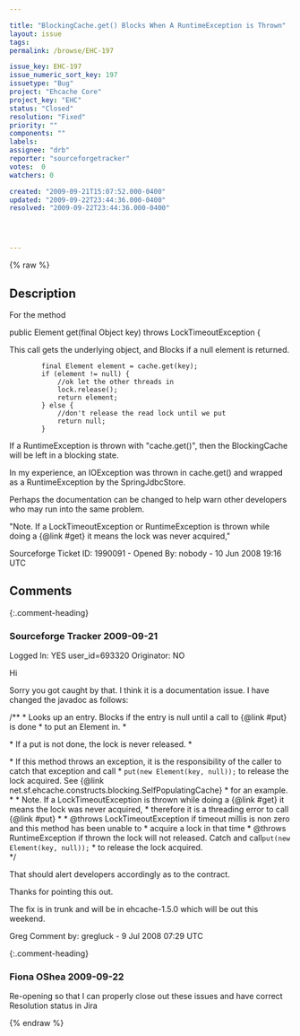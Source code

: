 ```yaml
---

title: "BlockingCache.get() Blocks When A RuntimeException is Thrown"
layout: issue
tags: 
permalink: /browse/EHC-197

issue_key: EHC-197
issue_numeric_sort_key: 197
issuetype: "Bug"
project: "Ehcache Core"
project_key: "EHC"
status: "Closed"
resolution: "Fixed"
priority: ""
components: ""
labels: 
assignee: "drb"
reporter: "sourceforgetracker"
votes:  0
watchers: 0

created: "2009-09-21T15:07:52.000-0400"
updated: "2009-09-22T23:44:36.000-0400"
resolved: "2009-09-22T23:44:36.000-0400"




---
```


{% raw %}

## Description

<div markdown="1" class="description">

For the method 

public Element get(final Object key) throws LockTimeoutException \{

This call gets the underlying object, and Blocks if a null element is returned.

            final Element element = cache.get(key);
            if (element != null) {
                //ok let the other threads in
                lock.release();
                return element;
            } else {
                //don't release the read lock until we put
                return null;
            }

If a RuntimeException is thrown with "cache.get()", then the BlockingCache will be left in a blocking state. 

In my experience, an IOException was thrown in cache.get() and wrapped as a RuntimeException by the SpringJdbcStore. 

Perhaps the documentation can be changed to help warn other developers who may run into the same problem.

"Note. If a LockTimeoutException or RuntimeException is thrown while doing a \{@link #get\} it means the lock was never acquired,"

Sourceforge Ticket ID: 1990091 - Opened By: nobody - 10 Jun 2008 19:16 UTC

</div>

## Comments


{:.comment-heading}
### **Sourceforge Tracker** <span class="date">2009-09-21</span>

<div markdown="1" class="comment">

Logged In: YES 
user\_id=693320
Originator: NO

Hi

Sorry you got caught by that. I think it is a documentation issue. I have changed the javadoc as follows:

/\*\*
     * Looks up an entry.  Blocks if the entry is null until a call to {@link #put} is done
     * to put an Element in.
     * <p/>
     * If a put is not done, the lock is never released.
     * <p/>
     * If this method throws an exception, it is the responsibility of the caller to catch that exception and call 
     * <code>put(new Element(key, null));</code> to release the lock acquired. See {@link net.sf.ehcache.constructs.blocking.SelfPopulatingCache}
     * for an example.
     * 
     * Note. If a LockTimeoutException is thrown while doing a {@link #get} it means the lock was never acquired,
     * therefore it is a threading error to call {@link #put}
     *
     * @throws LockTimeoutException if timeout millis is non zero and this method has been unable to
     *                              acquire a lock in that time
     * @throws RuntimeException if thrown the lock will not released. Catch and call<code>put(new Element(key, null));</code> 
     * to release the lock acquired.    
     */

That should alert developers accordingly as to the contract.

Thanks for pointing this out.

The fix is in trunk and will be in ehcache-1.5.0 which will be out this weekend.

Greg
Comment by: gregluck - 9 Jul 2008 07:29 UTC

</div>


{:.comment-heading}
### **Fiona OShea** <span class="date">2009-09-22</span>

<div markdown="1" class="comment">

Re-opening so that I can properly close out these issues and have correct Resolution status in Jira

</div>



{% endraw %}

